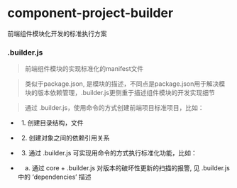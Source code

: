 # component-project-builder
前端组件模块化开发的标准执行方案

### .builder.js
> 前端组件模块的实现标准化的manifest文件

> 类似于package.json, 是模块的描述，不同点是package.json用于解决模块的版本依赖管理，.builder.js更侧重于描述组件模块的开发实现细节

> 通过 .builder.js，使用命令的方式创建前端项目标准项目，比如：

*   1. 创建目录结构，文件

*   2. 创建对象之间的依赖引用关系

*   3. 通过 .builder.js 可实现用命令的方式执行标准化功能，比如：

*      a. 通过 core + .builder.js 对版本的破坏性更新的扫描的报警, 见 .builder.js 中的 ‘dependencies’ 描述
